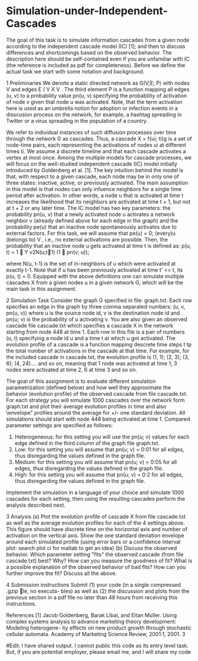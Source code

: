 # Simulation-under-Independent-Cascades

The goal of this task is to simulate information cascades from a given node according to the independent cascade model (IC) [1]; and then to discuss differences and shortcomings based on the observed behavior. The description here should be self-contained  even if you are unfamiliar with IC (the reference is included as pdf for completeness). Before we define the actual task we start with some notation and background.

1 Preliminaries
We denote a static directed network as G(V;E; P) with nodes V and edges E ( V X V . The third element P is a function mapping all edges (u, v) to a probability value pn(u, v) specifying the probability of activation of node v given that node u was activated. Note, that the term activation here is used as an umbrella notion for adoption or infection events in a disscusion process on the network, for example, a hashtag spreading in Twitter or a virus spreading in the population of a country. 

We refer to individual instances of such diffusion processes over time through the network G as cascades. Thus, a cascade X = f(ui; ti)g is a set of node-time pairs, each representing the activations of nodes ui at different times ti. We assume a discrete timeline and that each cascade activates a vertex at most once. Among the multiple models for cascade processes, we will focus on the well-studied independent cascade (IC) model initially introduced by Goldenberg et al. [1]. The key intuition behind the model is that, with respect to a given cascade, each node may be in only one of three states: inactive, active, or previously activated. The main assumption in this model is that nodes can only infuence neighbors for a single time period after activation. In other words, a node u that is activated at time t increases the likelihood that its neighbors are activated at time t + 1, but not at t + 2 or any later time.
The IC model has two key parameters: the probability pn(u, v) that a newly activated node u activates a network neighbor v (already defined above for each edge in the graph) and the probability pe(u) that an inactive node spontaneously activates due to external factors. For this task, we will assume that pe(u) = 0;  (every)u (belongs to) V , i.e., no external activations are possible. Then, the probability that an inactive node u gets activated at time t is defined as:
p(u, t) = 1 􀀀 Y  v2N(u;t􀀀1) (1 􀀀 pn(v; u));

where N(u, t-1) is the set of in-neighbors of u which were activated at exactly t-1. Note that if u has been previously activated at time t' <= t, its p(u, t) = 0.
Equipped with the above definitions one can simulate multiple cascades X from a given nodes u in a given network G, which will be the main task in this assignment.


2 Simulation Task
Consider the graph G specified in file: graph.txt. Each row specifies an edge in the graph by three comma separated numbers: (u, v, pn(u, v)) where u is the source node id, v is the destination node id and pn(u; v) is the probability of u activating v. You are also given an observed cascade file cascade.txt which specifies a cascade X in the network starting from node 448 at time 1. Each
row in this file is a pair of numbers (u, t) specifying a node id u and a time t at which u got activated.
The evolution profile of a cascade is a function mapping descrete time steps t tp the total number of activations in the cascade at that time. For example, for the included cascade in cascade.txt, the evolution profile is (1, 1); (2, 3); (3, 6); (4, 24).... and so on, meaning that 1 node was activated at time 1, 3 nodes were activated at time 2, 6 at time 3 and so on.


The goal of this assignment is to evaluate different simulation parametrization (defined below) and how well they approximate the behavior (evolution profile) of the observed cascade from file cascade.txt. For each strategy you will simulate 1000 cascades over the network form graph.txt and plot their average evolution profiles in time and also \envelope" profiles around the average for
+/- one standard deviation. All simulations should start with node 448 being activated at time 1.
Compared parameter settings are specified as follows:

1. Heterogeneous: for this setting you will use the pn(u; v) values for each edge defined in the third column of the graph file graph.txt.
2. Low: for this setting you will assume that pn(u; v) = 0:01 for all edges, thus disregarding the values defined in the graph file.
3. Medium: for this setting you will assume that pn(u; v) = 0:05 for all edges, thus disregarding the values defined in the graph file.
4. High: for this setting you will assume that pn(u; v) = 0:2 for all edges, thus disregarding the values defined in the graph file.


Implement the simulation in a language of your choice and simulate 1000 cascades for each setting, then using the resulting cascades
perform the analysis described next.

3 Analysis
(a) Plot the evolution profile of cascade X from file cascade.txt as well as the average evolution profiles for each of the 4 settings above. This figure should have discrete time on the horizontal axis and number of activation on the vertical axis. Show the one standard deviation envelope around each simulated profile (using error bars or a confidence interval plot: search plot ci for matlab to get
an idea) 
(b) Discuss the observed behavior. Which parameter setting "fits" the observed cascade (from file cascade.txt) best? Why? How can you measure the goodness of fit? What is a possible explanation of the observed behavior of bad fits?
How can you further improve the fit? Discuss all the above.


4 Submission instructions
Submit (1) your code (in a single compressed .gzip le, no executa-
bles) as well as (2) the discussion and plots from the previous section
in a pdf file  no later than 48 hours from
receiving this instructions. 

References
[1] Jacob Goldenberg, Barak Libai, and Eitan Muller. Using complex systems
analysis to advance marketing theory development: Modeling heterogene-
ity effects on new product growth through stochastic cellular automata.
Academy of Marketing Science Review, 2001:1, 2001.
3
 

#Edit: I have shared output. I cannot public this code as its entry level task. But, if you are potential employer, please email me, and I will share my code

